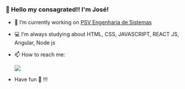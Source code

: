 ### 👋 Hello my consagrated!! I'm José!

- 🔭 I’m currently working on <a href=“http://www.psvsistemas.com.br/“>PSV Engenharia de Sistemas</a>
- 💻 I’m always studying about HTML, CSS, JAVASCRIPT, REACT JS, Angular, Node js
- 📫 How to reach me:<a href="https://www.linkedin.com/in/jos%C3%A9-lucas-a99367192" alt="linkedin" target="_blank">

    <img src="https://img.shields.io/badge/LinkedIn-%230077B5.svg?&style=flat-square&logo=linkedin&logoColor=white">

  </a>

- Have fun 🖖 !!!
